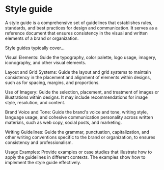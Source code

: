 # Style guide

A style guide is a comprehensive set of guidelines that establishes rules, standards, and best practices for design and communication. It serves as a reference document that ensures consistency in the visual and written elements of a brand or organization.

Style guides typically cover…

Visual Elements: Guide the typography, color palette, logo usage, imagery, iconography, and other visual elements.

Layout and Grid Systems: Guide the layout and grid systems to maintain consistency in the placement and alignment of elements within designs, such as for spacing, margins, and proportions.

Use of Imagery: Guide the selection, placement, and treatment of images or illustrations within designs. It may include recommendations for image style, resolution, and content.

Brand Voice and Tone: Guide the brand's voice and tone, writing style, language usage, and cohesive communication personality across written materials, such as web copy, social posts, and marketing.

Writing Guidelines: Guide the grammar, punctuation, capitalization, and other writing conventions specific to the brand or organization, to ensures consistency and professionalism.

Usage Examples: Provide examples or case studies that illustrate how to apply the guidelines in different contexts. The examples show how to implement the style guide effectively.
